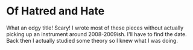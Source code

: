 # Of Hatred and Hate

What an edgy title! Scary! I wrote most of these pieces without
actually picking up an instrument around 2008-2009ish. I'll have to
find the date. Back then I actually studied some theory so I knew what
I was doing.

